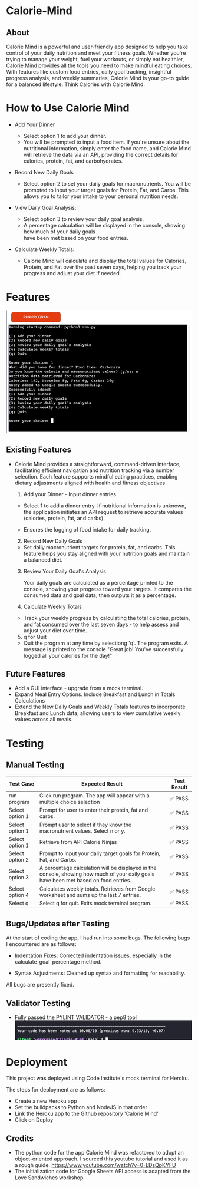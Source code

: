 # Calorie-Mind

## About

Calorie Mind is a powerful and user-friendly app designed to help you take control of your daily nutrition and meet your fitness goals. Whether you're trying to manage your weight, fuel your workouts, or simply eat healthier, Calorie Mind provides all the tools you need to make mindful eating choices. With features like custom food entries, daily goal tracking, insightful progress analysis, and weekly summaries, Calorie Mind is your go-to guide for a balanced lifestyle. Think Calories with Calorie Mind.

 # How to Use Calorie Mind

- Add Your Dinner
    - Select option 1 to add your dinner.
    - You will be prompted to input a food item. If you're unsure about the nutritional information, simply enter the food name, and Calorie Mind will retrieve the data via an API, providing the correct details for calories, protein, fat, and carbohydrates.

- Record New Daily Goals
    - Select option 2 to set your daily goals for macronutrients.
      You will be prompted to input your target goals for Protein, Fat, and Carbs. This allows you to tailor your intake to your personal nutrition needs. 

- View Daily Goal Analysis:
    - Select option 3 to review your daily goal analysis.
    - A percentage calculation will be displayed in the console, showing how much of your daily goals   
      have been met based on your food entries.

- Calculate Weekly Totals:
    - Calorie Mind will calculate and display the total values for Calories, Protein, and Fat over the past seven days, helping you track your progress and adjust your diet if needed.

# Features

   ![Image of Console](https://github.com/IsaHu-dev/Calorie-Mind/blob/main/media/console.png)
   

## Existing Features

- Calorie Mind provides a straightforward, command-driven interface, facilitating efficient navigation and nutrition tracking via a number selection. Each feature supports mindful eating practices, enabling dietary adjustments aligned with health and fitness objectives.

    1. Add your Dinner - Input dinner entries.
    
    - Select 1 to add a dinner entry. If nutritional information is unknown, the application initiates an API request to retrieve accurate values (calories, protein, fat, and carbs).
    
    - Ensures the logging of food intake for daily tracking.    

     2. Record New Daily Goals
    
    - Set daily macronutrient targets for protein, fat, and carbs. This feature helps you stay aligned 
      with your nutrition goals and maintain a balanced diet.

     3. Review Your Daily Goal's Analysis

        Your daily goals are calculated as a percentage printed to the console, showing your progress toward your targets. It compares the consumed data and goal data, then outputs it as a percentage.

     4. Calculate Weekly Totals

     - Track your weekly progress by calculating the total calories, protein, and fat consumed over the last seven days - to help assess and adjust your diet over time.

     5. q for Quit

     - Quit the program at any time by selectiong 'q'. The program exits.
       A message is printed to the console "Great job! You've successfully logged all your calories for the day!"   


## Future Features

- Add a GUI interface - upgrade from a mock terminal.
- Expand Meal Entry Options. Include Breakfast and Lunch in Totals Calculations
- Extend the New Daily Goals and Weekly Totals features to incorporate Breakfast and Lunch data, allowing users to view cumulative 
  weekly values across all meals.

# Testing

## Manual Testing


| Test Case                         | Expected Result                                                                     | Test Result |
|-----------------------------------|-----------------------------------------------------------------------              |-------------|
| run program                       | Click run program.  The app will appear with a multiple choice selection            | ✅ PASS          |
| Select option 1                   | Prompt for user to enter their protein, fat and carbs.                              | ✅ PASS          |
| Select option 1                   | Prompt user to select if they know the macronutrient values. Select n or y.                                                                                                                        | ✅ PASS          |
| Select option 1                   | Retrieve from API Calorie Ninjas                                                    | ✅ PASS          |                                
| Select option 2                   | Prompt to input your daily target goals for Protein, Fat, and Carbs.                                                                                                                    | ✅ PASS          |
| Select option 3                   | A percentage calculation will be displayed in the console, showing how much of your daily goals   have been met based on food entries.                                                                                      | ✅ PASS          |                       
| Select option 4                   | Calculates weekly totals. Retrieves from Google worksheet and sums up the last 7 entries.                                                                                                                  | ✅ PASS          |                           
| Select q                          | Select q for quit. Exits mock terminal program.                                     | ✅ PASS          |


## Bugs/Updates after Testing

At the start of coding the app, I had run into some bugs. The following bugs I encountered are as follows:

- Indentation Fixes: Corrected indentation issues, especially in the calculate_goal_percentage method.

- Syntax Adjustments: Cleaned up syntax and formatting for readability.

All bugs are presently fixed.

## Validator Testing

- Fully passed the PYLINT VALIDATOR - a pep8 tool
![Pylint](https://github.com/IsaHu-dev/Calorie-Mind/blob/main/media/pylint.png)

# Deployment

This project was deployed using Code Institute's mock terminal for Heroku.

The steps for deployment are as follows:

- Create a new Heroku app
- Set the buildpacks to Python and NodeJS in that order
- Link the Heroku app to the Github repository 'Calorie Mind'
- Click on Deploy

## Credits 

  - The python code for the app Calorie Mind was refactored to adopt an object-oriented approach. I sourced this youtube tutorial and used it as a rough guide. https://www.youtube.com/watch?v=0-LDsQpKYFU
  - The initialization code for Google Sheets API access is adapted from the Love Sandwiches workshop.

  
